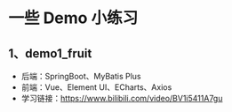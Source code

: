 # 一些 Demo 小练习

## 1、demo1_fruit

* 后端：SpringBoot、MyBatis Plus
* 前端：Vue、Element UI、ECharts、Axios
* 学习链接：https://www.bilibili.com/video/BV1i5411A7gu
